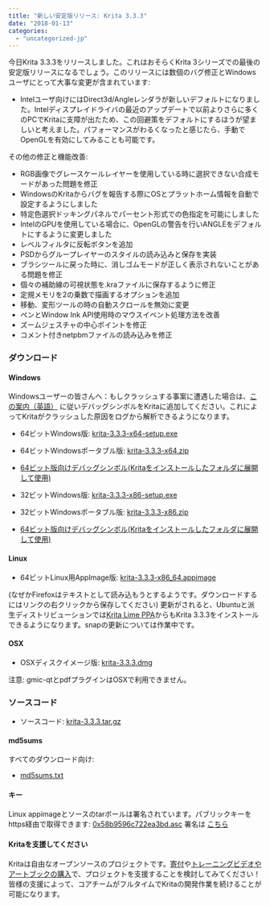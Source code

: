 ```yaml
---
title: "新しい安定版リリース: Krita 3.3.3"
date: "2018-01-13"
categories: 
  - "uncategorized-jp"
---
```


今日Krita 3.3.3をリリースしました。これはおそらくKrita 3シリーズでの最後の安定版リリースになるでしょう。このリリースには数個のバグ修正とWindowsユーザにとって大事な変更が含まれています:

- Intelユーザ向けにはDirect3d/Angleレンダラが新しいデフォルトになりました。Intelディスプレイドライバの最近のアップデートで以前よりさらに多くのPCでKritaに支障が出たため、この回避策をデフォルトにするほうが望ましいと考えました。パフォーマンスがわるくなったと感じたら、手動でOpenGLを有効にしてみることも可能です。

その他の修正と機能改善:

- RGB画像でグレースケールレイヤーを使用している時に選択できない合成モードがあった問題を修正
- WindowsのKritaからバグを報告する際にOSとプラットホーム情報を自動で設定するようにしました
- 特定色選択ドッキングパネルでパーセント形式での色指定を可能にしました
- IntelのGPUを使用している場合に、OpenGLの警告を行いANGLEをデフォルトにするように変更しました
- レベルフィルタに反転ボタンを追加
- PSDからグループレイヤーのスタイルの読み込みと保存を実装
- ブラシツールに戻った時に、消しゴムモードが正しく表示されないことがある問題を修正
- 個々の補助線の可視状態を.kraファイルに保存するように修正
- 定規メモリを2の乗数で描画するオプションを追加
- 移動、変形ツールの時の自動スクロールを無効に変更
- ペンとWindow Ink API使用時のマウスイベント処理方法を改善
- ズームジェスチャの中心ポイントを修正
- コメント付きnetpbmファイルの読み込みを修正

### ダウンロード

#### Windows

Windowsユーザーの皆さんへ：もしクラッシュする事案に遭遇した場合は、[この案内（英語）](https://docs.krita.org/Dr._Mingw_debugger) に従いデバッグシンボルをKritaに追加してください。これによってKritaがクラッシュした原因をログから解析できるようになります。

- 64ビットWindows版: [krita-3.3.3-x64-setup.exe](https://download.kde.org/stable/krita/3.3.3/krita-3.3.3-x64-setup.exe)
- 64ビットWindowsポータブル版: [krita-3.3.3-x64.zip](https://download.kde.org/stable/krita/3.3.3/krita-3.3.3-x64.zip)
- [64ビット版向けデバッグシンボル(Kritaをインストールしたフォルダに展開して使用)](https://download.kde.org/stable/krita/3.3.3/krita-3.3.3-x64-dbg.zip)

- 32ビットWindows版: [krita-3.3.3-x86-setup.exe](https://download.kde.org/stable/krita/3.3.3/krita-3.3.3-x64-setup.exe)
- 32ビットWindowsポータブル版: [krita-3.3.3-x86.zip](https://download.kde.org/stable/krita/3.3.3/krita-3.3.3-x64.zip)
- [64ビット版向けデバッグシンボル(Kritaをインストールしたフォルダに展開して使用)](https://download.kde.org/stable/krita/3.3.3/krita-3.3.3-x64-dbg.zip)

#### Linux

- 64ビットLinux用AppImage版: [krita-3.3.3-x86_64.appimage](https://download.kde.org/stable/krita/3.3.3/krita-3.3.3-x86_64.appimage)

(なぜかFirefoxはテキストとして読み込もうとするようです。ダウンロードするにはリンクの右クリックから保存してください) 更新がされると、Ubuntuと派生ディストリビューションでは[Krita Lime PPA](https://launchpad.net/%7Ekritalime/+archive/ubuntu/ppa)からもKrita 3.3.3をインストールできるようになります。snapの更新については作業中です。

#### OSX

- OSXディスクイメージ版: [krita-3.3.3.dmg](https://download.kde.org/stable/krita/3.3.3/krita-3.3.3.dmg)

注意: gmic-qtとpdfプラグインはOSXで利用できません。

### ソースコード

- ソースコード: [krita-3.3.3.tar.gz](https://download.kde.org/stable/krita/3.3.3/krita-3.3.3.tar.gz)

#### md5sums

すべてのダウンロード向け:

- [md5sums.txt](https://download.kde.org/stable/krita/3.3.3/md5sums.txt)

#### キー

Linux appimageとソースのtarボールは署名されています。パブリックキーをhttps経由で取得できます: [0x58b9596c722ea3bd.asc](https://share.kde.org/index.php/s/fJ99V5mZvuyD0z8) 署名は [こちら](http://download.kde.org/stable/krita/3.3.3/)

#### Kritaを支援してください

Kritaは自由なオープンソースのプロジェクトです。[寄付](https://krita.org/jp/support-us-jp/donations-jp/)や[トレーニングビデオやアートブックの購入](https://krita.org/jp/support-us-jp/shop-jp/)で、プロジェクトを支援することを検討してみてください！皆様の支援によって、コアチームがフルタイムでKritaの開発作業を続けることが可能になります。
